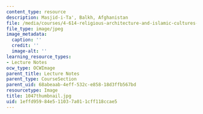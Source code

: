 ```yaml
---
content_type: resource
description: Masjid-i-Ta', Balkh, Afghanistan
file: /media/courses/4-614-religious-architecture-and-islamic-cultures-fall-2002/1effd95984e511037a011cff118ccae5_1047thumbnail.jpg
file_type: image/jpeg
image_metadata:
  caption: ''
  credit: ''
  image-alt: ''
learning_resource_types:
- Lecture Notes
ocw_type: OCWImage
parent_title: Lecture Notes
parent_type: CourseSection
parent_uid: 68abeaab-4eff-532c-e858-18d3ffb567bd
resourcetype: Image
title: 1047thumbnail.jpg
uid: 1effd959-84e5-1103-7a01-1cff118ccae5
---
```


